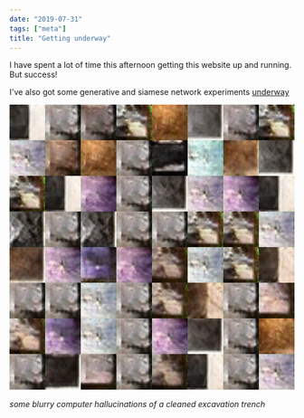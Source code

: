 ```yaml
---
date: "2019-07-31"
tags: ["meta"]
title: "Getting underway"
---
```


I have spent a lot of time this afternoon getting this website up and running. But success!

I've also got some generative and siamese network experiments [underway](https://github.com/shawngraham/crane-experiments)

![](train_499_0007.png)

_some blurry computer hallucinations of a cleaned excavation trench_
